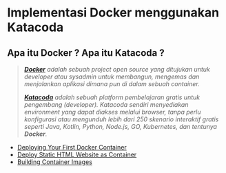 # Implementasi Docker menggunakan Katacoda

## Apa itu Docker ? Apa itu Katacoda ?

> _[**Docker**](https://www.docker.com/)  adalah sebuah project open source yang ditujukan untuk developer atau sysadmin untuk membangun, mengemas dan menjalankan aplikasi dimana pun di dalam sebuah container._
> 
> _[**Katacoda**]( https://www.katacoda.com/) adalah sebuah platform pembelajaran gratis untuk pengembang (developer). Katacoda sendiri menyediakan environment yang dapat diakses melalui browser, tanpa perlu konfigurasi atau mengunduh lebih dari 250 skenario interaktif gratis seperti Java, Kotlin, Python, Node.js, GO, Kubernetes, dan tentunya **Docker**._
- 	[Deploying Your First Docker Container](https://github.com/sersanhitam/tcclanjut/blob/master/minggu-03/01-deploy-container.md)
-   [Deploy Static HTML Website as Container](https://github.com/sersanhitam/tcclanjut/blob/master/minggu-03/02-deploy-static-html.md)
-   [Building Container Images](https://github.com/sersanhitam/tcclanjut/blob/master/minggu-03/03-build-container.md)

